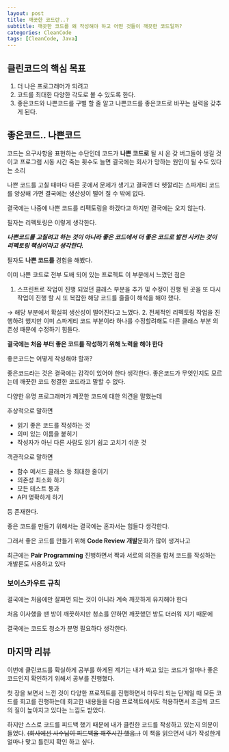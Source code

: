 ```yaml
---
layout: post
title: 깨끗한 코드란..?
subtitle: 깨끗한 코드를 왜 작성해야 하고 어떤 것들이 깨끗한 코드일까?
categories: CleanCode
tags: [CleanCode, Java]
---
```


## 클린코드의 핵심 목표

1. 더 나은 프로그래머가 되려고
2. 코드를 최대한 다양한 각도로 볼 수 있도록 한다.
3. 좋은코드와 나쁜코드를 구별 할 줄 알고 나쁜코드를 좋은코드로 바꾸는 실력을 갖추게 된다.

## 좋은코드.. 나쁜코드

코드는 요구사항을 표현하는 수단인데 코드가 **나쁜 코드로** 될 시 온 갖 버그들이 생길 것이고 프로그램 시동 시간 죽는 횟수도 늘면 결국에는 회사가 망하는 원인이 될 수도 있다는 소리

나쁜 코드를 고칠 때마다 다른 곳에서 문제가 생기고 결국엔 더 헷깔리는 스파게티 코드를 양상해 가면 결국에는 생산성이 떨어 질 수 밖에 없다.

결국에는 나중에 나쁜 코드를 리펙토링을 하겠다고 하지만 결국에는 오지 않는다. 

필자는 리펙토링은 이렇게 생각한다.

***나쁜코드를 고칠려고 하는 것이 아니라 좋은 코드에서 더 좋은 코드로 발전 시키는 것이 리펙토링 핵심이라고 생각한다.***

필자도 **나쁜 코드를** 경험을 해봤다.

이미 나쁜 코드로 전부 도배 되어 있는 프로젝트 이 부분에서 느꼈던 점은

1. 스프린트로 작업이 진행 되었던 클래스 부분을 추가 및 수정이 진행 된 곳을 또 다시 작업이 진행 할 시 또 복잡한 해당 코드를 줄줄이 해석을 해야 했다.
 
→ 해당 부분에서 확실히 생산성이 떨어진다고 느꼈다.
2. 전체적인 리펙토링 작업을 진행하려 했지만 이미 스파게티 코드 부분이라 하나를 수정할려해도 다른 클래스 부분 의존성 때문에 수정하기 힘들다.

**결국에는 처음 부터 좋은 코드를 작성하기 위해 노력을 해야 한다**

좋은코드는 어떻게 작성해야 할까?

좋은코드라는 것은 결국에는 감각이 있어야 한다 생각한다. 좋은코드가 무엇인지도 모르는데 깨끗한 코드 청결한 코드라고 말할 수 없다. 

다양한 유명 프로그래머가 깨끗한 코드에 대한 의견을 말했는데 

추상적으로 말하면

- 읽기 좋은 코드를 작성하는 것
- 의미 있는 이름을 붙히기
- 작성자가 아닌 다른 사람도 읽기 쉽고 고치기 쉬운 것

객관적으로 말하면

- 함수 메서드 클래스 등 최대한 줄이기
- 의존성 최소화 하기
- 모든 테스트 통과
- API 명확하게 하기

등 존재한다.

좋은 코드를 만들기 위해서는 결국에는 혼자서는 힘들다 생각한다.

그래서 좋은 코드를 만들기 위해 **Code Review 개발**문화가 많이 생겨나고 

최근에는 **Pair Programming** 진행하면서 짝과 서로의 의견을 합쳐 코드를 작성하는 개발론도 사용하고 있다

### 보이스카우트 규칙

결국에는 처음에만 잘짜면 되는 것이 아니라 계속 깨끗하게 유지해야 한다

처음 이사했을 땐 방이 깨끗하지만 청소를 안하면 깨끗했던 방도 더러워 지기 때문에 

결국에는 코드도 청소가 분명 필요하다 생각한다.

## 마지막 리뷰

이번에 클린코드를 확실하게 공부를 하게된 계기는 내가 짜고 있는 코드가 얼마나 좋은 코드인지 확인하기 위해서 공부를 진행했다.

첫 장을 보면서 느낀 것이 다양한 프로젝트를 진행하면서 마무리 되는 단계일 때 모든 코드를 회고를 진행하는데 회고한 내용들을 다음 프로젝트에서도 적용하면서 조금씩 코드의 질이 높아지고 있다는 느낌도 받았다.

하지만 스스로 코드를 피드백 했기 때문에 내가 클린한 코드를 작성하고 있는지 의문이 들었다. ~~(회사에선 사수님이 피드백을 해주시긴 했음..)~~ 이 책을 읽으면서 내가 작성한게 얼마나 맞고 틀린지 확인 하고 싶다.  
